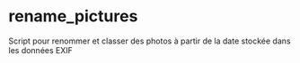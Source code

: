 # rename_pictures
Script pour renommer et classer des photos à partir de la date stockée dans les données EXIF
